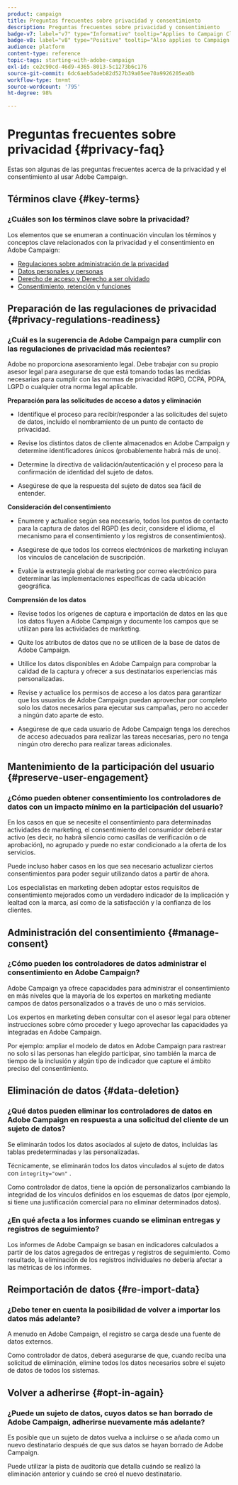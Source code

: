 ```yaml
---
product: campaign
title: Preguntas frecuentes sobre privacidad y consentimiento
description: Preguntas frecuentes sobre privacidad y consentimiento
badge-v7: label="v7" type="Informative" tooltip="Applies to Campaign Classic v7"
badge-v8: label="v8" type="Positive" tooltip="Also applies to Campaign v8"
audience: platform
content-type: reference
topic-tags: starting-with-adobe-campaign
exl-id: ce2c90cd-46d9-4365-8013-5c1273b6c176
source-git-commit: 6dc6aeb5adeb82d527b39a05ee70a9926205ea0b
workflow-type: tm+mt
source-wordcount: '795'
ht-degree: 98%

---
```


# Preguntas frecuentes sobre privacidad {#privacy-faq}



Estas son algunas de las preguntas frecuentes acerca de la privacidad y el consentimiento al usar Adobe Campaign.

## Términos clave {#key-terms}

### ¿Cuáles son los términos clave sobre la privacidad?

Los elementos que se enumeran a continuación vinculan los términos y conceptos clave relacionados con la privacidad y el consentimiento en Adobe Campaign:

* [Regulaciones sobre administración de la privacidad](../../platform/using/privacy-management.md#privacy-management-regulations)
* [Datos personales y personas](../../platform/using/privacy-and-recommendations.md#personal-data)
* [Derecho de acceso y Derecho a ser olvidado](../../platform/using/privacy-management.md#right-access-forgotten)
* [Consentimiento, retención y funciones](../../platform/using/privacy-management.md#consent-retention-roles)

## Preparación de las regulaciones de privacidad {#privacy-regulations-readiness}

### ¿Cuál es la sugerencia de Adobe Campaign para cumplir con las regulaciones de privacidad más recientes?

Adobe no proporciona asesoramiento legal. Debe trabajar con su propio asesor legal para asegurarse de que está tomando todas las medidas necesarias para cumplir con las normas de privacidad RGPD, CCPA, PDPA, LGPD o cualquier otra norma legal aplicable.

**Preparación para las solicitudes de acceso a datos y eliminación**

* Identifique el proceso para recibir/responder a las solicitudes del sujeto de datos, incluido el nombramiento de un punto de contacto de privacidad.

* Revise los distintos datos de cliente almacenados en Adobe Campaign y determine identificadores únicos (probablemente habrá más de uno).

* Determine la directiva de validación/autenticación y el proceso para la confirmación de identidad del sujeto de datos.

* Asegúrese de que la respuesta del sujeto de datos sea fácil de entender.

**Consideración del consentimiento**

* Enumere y actualice según sea necesario, todos los puntos de contacto para la captura de datos del RGPD (es decir, considere el idioma, el mecanismo para el consentimiento y los registros de consentimientos).

* Asegúrese de que todos los correos electrónicos de marketing incluyan los vínculos de cancelación de suscripción.

* Evalúe la estrategia global de marketing por correo electrónico para determinar las implementaciones específicas de cada ubicación geográfica.

**Comprensión de los datos**

* Revise todos los orígenes de captura e importación de datos en las que los datos fluyen a Adobe Campaign y documente los campos que se utilizan para las actividades de marketing.

* Quite los atributos de datos que no se utilicen de la base de datos de Adobe Campaign.

* Utilice los datos disponibles en Adobe Campaign para comprobar la calidad de la captura y ofrecer a sus destinatarios experiencias más personalizadas.

* Revise y actualice los permisos de acceso a los datos para garantizar que los usuarios de Adobe Campaign puedan aprovechar por completo solo los datos necesarios para ejecutar sus campañas, pero no acceder a ningún dato aparte de esto.

* Asegúrese de que cada usuario de Adobe Campaign tenga los derechos de acceso adecuados para realizar las tareas necesarias, pero no tenga ningún otro derecho para realizar tareas adicionales.

## Mantenimiento de la participación del usuario {#preserve-user-engagement}

### ¿Cómo pueden obtener consentimiento los controladores de datos con un impacto mínimo en la participación del usuario?

En los casos en que se necesite el consentimiento para determinadas actividades de marketing, el consentimiento del consumidor deberá estar activo (es decir, no habrá silencio como casillas de verificación o de aprobación), no agrupado y puede no estar condicionado a la oferta de los servicios.

Puede incluso haber casos en los que sea necesario actualizar ciertos consentimientos para poder seguir utilizando datos a partir de ahora.

Los especialistas en marketing deben adoptar estos requisitos de consentimiento mejorados como un verdadero indicador de la implicación y lealtad con la marca, así como de la satisfacción y la confianza de los clientes.

## Administración del consentimiento {#manage-consent}

### ¿Cómo pueden los controladores de datos administrar el consentimiento en Adobe Campaign?

Adobe Campaign ya ofrece capacidades para administrar el consentimiento en más niveles que la mayoría de los expertos en marketing mediante campos de datos personalizados o a través de uno o más servicios.

Los expertos en marketing deben consultar con el asesor legal para obtener instrucciones sobre cómo proceder y luego aprovechar las capacidades ya integradas en Adobe Campaign.

Por ejemplo: ampliar el modelo de datos en Adobe Campaign para rastrear no solo si las personas han elegido participar, sino también la marca de tiempo de la inclusión y algún tipo de indicador que capture el ámbito preciso del consentimiento.

## Eliminación de datos {#data-deletion}

### ¿Qué datos pueden eliminar los controladores de datos en Adobe Campaign en respuesta a una solicitud del cliente de un sujeto de datos?

Se eliminarán todos los datos asociados al sujeto de datos, incluidas las tablas predeterminadas y las personalizadas.

Técnicamente, se eliminarán todos los datos vinculados al sujeto de datos con `integrity="own"` .

Como controlador de datos, tiene la opción de personalizarlos cambiando la integridad de los vínculos definidos en los esquemas de datos (por ejemplo, si tiene una justificación comercial para no eliminar determinados datos).

### ¿En qué afecta a los informes cuando se eliminan entregas y registros de seguimiento?

Los informes de Adobe Campaign se basan en indicadores calculados a partir de los datos agregados de entregas y registros de seguimiento. Como resultado, la eliminación de los registros individuales no debería afectar a las métricas de los informes.

## Reimportación de datos {#re-import-data}

### ¿Debo tener en cuenta la posibilidad de volver a importar los datos más adelante?

A menudo en Adobe Campaign, el registro se carga desde una fuente de datos externos.

Como controlador de datos, deberá asegurarse de que, cuando reciba una solicitud de eliminación, elimine todos los datos necesarios sobre el sujeto de datos de todos los sistemas.

## Volver a adherirse {#opt-in-again}

### ¿Puede un sujeto de datos, cuyos datos se han borrado de Adobe Campaign, adherirse nuevamente más adelante?

Es posible que un sujeto de datos vuelva a incluirse o se añada como un nuevo destinatario después de que sus datos se hayan borrado de Adobe Campaign.

Puede utilizar la pista de auditoría que detalla cuándo se realizó la eliminación anterior y cuándo se creó el nuevo destinatario.
